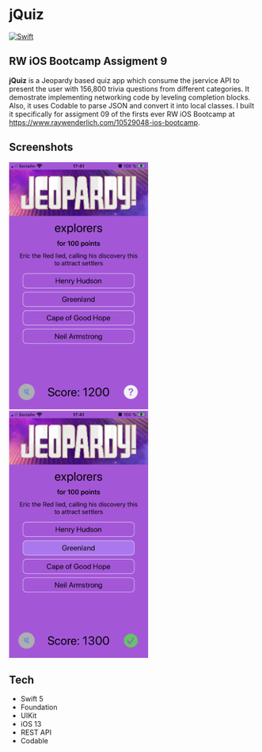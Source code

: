 <!-- Header -->
<h1>jQuiz</h1>

[![Swift](https://img.shields.io/badge/Swift-5.0-orange.svg?longCache=true&style=flat&logo=swift)](https://www.swift.org)

<!-- Body -->
## RW iOS Bootcamp Assigment 9

**jQuiz**  is a Jeopardy based quiz app which consume the jservice API to present the user with 156,800 trivia questions from different categories.  It demostrate implementing networking code by leveling  completion blocks. Also, it uses Codable to parse JSON and convert it into local classes. I built it specifically for assigment 09 of the firsts ever RW iOS Bootcamp at https://www.raywenderlich.com/10529048-ios-bootcamp.


## Screenshots

<p align="left">
  <kbd><img src="Screenshots/jquiz-ver.png" height="500"></kbd>
  <kbd><img src="Screenshots/jquiz-ver2.png" height="500"></kbd>
</p>


<!-- Footer -->
## Tech
- Swift 5
- Foundation
- UIKit
- iOS 13
- REST API
- Codable
